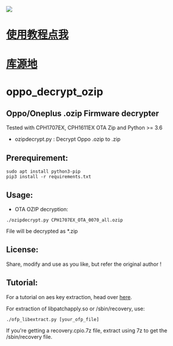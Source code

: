 <img src = "https://github.com/3418359665/Meitu/blob/main/%E5%A4%87%E4%BB%BD/illust_97882755_20220427_130831.png" >

# [使用教程点我](https://www.coolapk.com/feed/37182642?shareKey=Zjc2MGYyYTExY2IzNjJiZTgzZGM~&shareUid=19926645&shareFrom=com.coolapk.market_12.3)

# [库源地](https://github.com/bkerler/oppo_ozip_decrypt)
# oppo_decrypt_ozip

Oppo/Oneplus .ozip Firmware decrypter
------------------------------------

Tested with CPH1707EX, CPH1611EX OTA Zip and Python >= 3.6

* ozipdecrypt.py : Decrypt Oppo .ozip to .zip

Prerequirement:
-------------
```
sudo apt install python3-pip
pip3 install -r requirements.txt
```

Usage:
-------- 
* OTA OZIP decryption:

```
./ozipdecrypt.py CPH1707EX_OTA_0070_all.ozip
```

File will be decrypted as *.zip

License:
-------- 
Share, modify and use as you like, but refer the original author !

Tutorial:
---------
For a tutorial on aes key extraction, head over [here](https://bkerler.github.io/reversing/2019/04/24/the-game-begins/).

For extraction of libpatchapply.so or /sbin/recovery, use:

```
./ofp_libextract.py [your_ofp_file]
```

If you're getting a recovery.cpio.7z file, extract using 7z to get the /sbin/recovery file.
